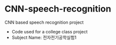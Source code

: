 # CNN-speech-recognition
CNN based speech recognition project
* Code used for a college class project
* Subject Name: 전자전기공학실험1
